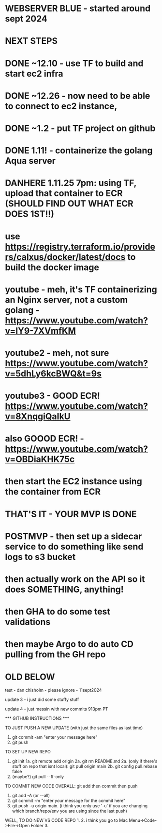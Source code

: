 # ###############################################################
#
#   WEBSERVER BLUE - started around sept 2024
#
# NEXT STEPS
# DONE ~12.10 - use TF to build and start ec2 infra
# DONE ~12.26 - now need to be able to connect to ec2 instance, 
# DONE ~1.2 - put TF project on github
# DONE 1.11! - containerize the golang Aqua server
# 
# DANHERE 1.11.25 7pm: using TF, upload that container to ECR (SHOULD FIND OUT WHAT ECR DOES 1ST!!)
#         use https://registry.terraform.io/providers/calxus/docker/latest/docs to build the docker image
#   youtube - meh, it's TF containerizing an Nginx server, not a custom golang - https://www.youtube.com/watch?v=IY9-7XVmfKM
#   youtube2 - meh, not sure https://www.youtube.com/watch?v=5dhLy6kcBWQ&t=9s
#   youtube3 - GOOD ECR! https://www.youtube.com/watch?v=8XnqgiQaIkU
#     also GOOOD ECR! - https://www.youtube.com/watch?v=OBDiaKHK75c
# then start the EC2 instance using the container from ECR
# THAT'S IT - YOUR MVP IS DONE
#
# #######################       
#
#  POSTMVP - then set up a sidecar service to do something like send logs to s3 bucket
# then actually work on the API so it does SOMETHING, anything!
# then GHA to do some test validations
# then maybe Argo to do auto CD pulling from the GH repo
#
# ###############################################################



# OLD BELOW

test - dan chisholm - please ignore - 11sept2024

update 3 - i just did some stuffy stuff

update 4 - just messin with new commits 913pm PT


*** GITHUB INSTRUCTIONS ***

TO JUST PUSH A NEW UPDATE (with just the same files as last time)
1. git commit -am "enter your message here"
2. git push


TO SET UP NEW REPO
1. git init
1a. git remote add origin <URL where remote repo is>
2a. git rm README.md
2a. (only if there's stuff on repo that isnt local): git pull origin main
2b. git config pull.rebase false
3. (maybe?) git pull --ff-only


TO COMMIT NEW CODE
OVERALL: git add then commit then push
1. git add -A (or --all)
2. git commit -m "enter your message for the commit here"
3. git push -u origin main. (i think you only use '-u' if you are changing which branch/repo/env you are using since the last push)


WELL, TO DO NEW VS CODE REPO
1. 
2. i think you go to Mac Menu->Code->File->Open Folder
3. 